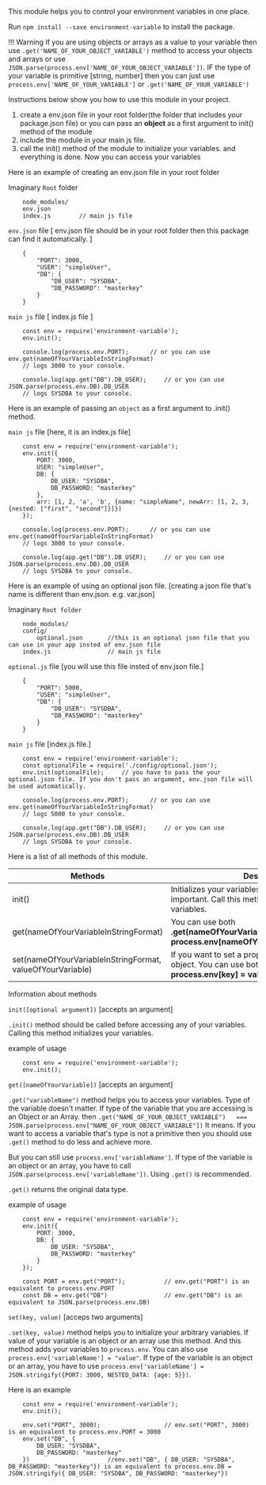 This module helps you to control your environment variables in one place.

Run `npm install --save environment-variable` to install the package.

!!! Warning
If you are using objects or arrays as a value to your variable then use `.get('NAME_OF_YOUR_OBJECT_VARIABLE')` method to access your objects and arrays or use `JSON.parse(process.env['NAME_OF_YOUR_OBJECT_VARIABLE'])`.
IF the type of your variable is primitive [string, number] then you can just use `process.env['NAME_OF_YOUR_VARIABLE']` or `.get('NAME_OF_YOUR_VARIABLE')`

Instructions below show you how to use this module in your project.

1. create a env.json file in your root folder(the folder that includes your package.json file) or you can pass an **object** as a first argument to init() method of the module
2. include the module in your main js file.
3. call the init() method of the module to initialize your variables.
and everything is done. Now you can access your variables

Here is an example of creating an env.json file in your root folder

Imaginary `Root` folder

```
	node_modules/
	env.json
	index.js		// main js file
```

`env.json` file			[ env.json file should be in your root folder then this package can find it automatically. ]

```
	{
		"PORT": 3000,
		"USER": "simpleUser",
		"DB": {
			"DB_USER": "SYSDBA",
			"DB_PASSWORD": "masterkey"
		}
	}
```

`main js` file [ index.js file ]

```
	const env = require('environment-variable');
	env.init();
	
	console.log(process.env.PORT);		// or you can use env.get(nameOfYourVariableInStringFormat)
	// logs 3000 to your console.

	console.log(app.get("DB").DB_USER); 	// or you can use JSON.parse(process.env.DB).DB_USER
	// logs SYSDBA to your console.
```

Here is an example of passing an `object` as a first argument to .init() method.

`main js` file		[here, it is an index.js file]

```
	const env = require('environment-variable');
	env.init({
		PORT: 3000,
		USER: "simpleUser",
		DB: {
			DB_USER: "SYSDBA",
			DB_PASSWORD: "masterkey"
		},
		arr: [1, 2, 'a', 'b', {name: "simpleName", newArr: [1, 2, 3, {nested: ["first", "second"]}]}]
	});
	
	console.log(process.env.PORT);		// or you can use env.get(nameOfYourVariableInStringFormat)
	// logs 3000 to your console.

	console.log(app.get("DB").DB_USER); 	// or you can use JSON.parse(process.env.DB).DB_USER
	// logs SYSDBA to your console.
```

Here is an example of using an optional json file.		[creating a json file that's name is different than env.json. e.g. var.json]

Imaginary `Root folder`

```
	node_modules/
	config/
		optional.json		//this is an optional json file that you can use in your app insted of env.json file
	index.js				// main js file
```

`optional.js` file		[you will use this file insted of env.json file.]

```
	{
		"PORT": 5000,
		"USER": "simpleUser",
		"DB": {
			"DB_USER": "SYSDBA",
			"DB_PASSWORD": "masterkey"
		}
	}
```	

`main js` file [index.js file.]

```
	const env = require('environment-variable');
	const optionalFile = require('./config/optional.json');
	env.init(optionalFile);		// you have to pass the your optional.json file. If you don't pass an argument, env.json file will be used automatically.
	
	console.log(process.env.PORT);		// or you can use env.get(nameOfYourVariableInStringFormat)
	// logs 5000 to your console.

	console.log(app.get("DB").DB_USER); 	// or you can use JSON.parse(process.env.DB).DB_USER
	// logs SYSDBA to your console.
```

Here is a list of all methods of this module.

Methods | Descriptions
------- | ------------
init() | Initializes your variables. Calling this method is important. Call this method before accessing your variables.
get(nameOfYourVariableInStringFormat) | You can use both **.get(nameOfYourVariableInStringFormat)** or **process.env[nameOfYourVariableInStringFormat]**.
set(nameOfYourVariableInStringFormat, valueOfYourVariable) | If you want to set a property for **process.env** object. You can use both **.set(key, value)** or **process.env[key] = value**.

Information about methods

`init([optional argument])`		[accepts an argument]

`.init()` method should be called before accessing any of your variables. Calling this method initializes your variables.

example of usage

```
	const env = require('environment-variable');
	env.init();
```


`get([nameOfYourVariable])`		[accepts an argument]

`.get("variableName")` method helps you to access your variables. Type of the variable doesn't matter.
If type of the variable that you are accessing is an Object or an Array. then `.get("NAME_OF_YOUR_OBJECT_VARIABLE")   ===   JSON.parse(process.env["NAME_OF_YOUR_OBJECT_VARIABLE"])`
It means. If you want to access a variable that's type is not a primitive then you should use `.get()` method to do less and achieve more.

But you can still use `process.env['variableName']`. If type of the variable is an object or an array, you have to call `JSON.parse(process.env['variableName'])`.
Using `.get()` is recommended.

`.get()` returns the original data type.

example of usage

```
	const env = require('environment-variable');
	env.init({
		PORT: 3000,
		DB: {
			DB_USER: "SYSDBA",
			DB_PASSWORD: "masterkey"
		}
	});
	
	const PORT = env.get("PORT");			// env.get("PORT") is an equivalent to process.env.PORT
	const DB = env.get("DB")				// env.get("DB") is an equivalent to JSON.parse(process.env.DB)
```

`set(key, value)`					[acceps two arguments]

`.set(key, value)` method helps you to initialize your arbitrary variables. If value of your variable is an object or an array use this method. And this method adds your variables to `process.env`.
You can also use `process.env['variableName'] = "value"`. If type of the variable is an object or an array, you have to use `process.env['variableName'] = JSON.stringify({PORT: 3000, NESTED_DATA: {age: 5}})`.

Here is an example

```
	const env = require('environment-variable');
	env.init();
	
	env.set("PORT", 3000);					// env.set("PORT", 3000) is an equivalent to process.env.PORT = 3000
	env.set("DB", {
		DB_USER: "SYSDBA",
		DB_PASSWORD: "masterkey"
	})						//env.set("DB", { DB_USER: "SYSDBA", DB_PASSWORD: "masterkey"})	is an equivalent to process.env.DB = JSON.stringify({ DB_USER: "SYSDBA", DB_PASSWORD: "masterkey"})
```